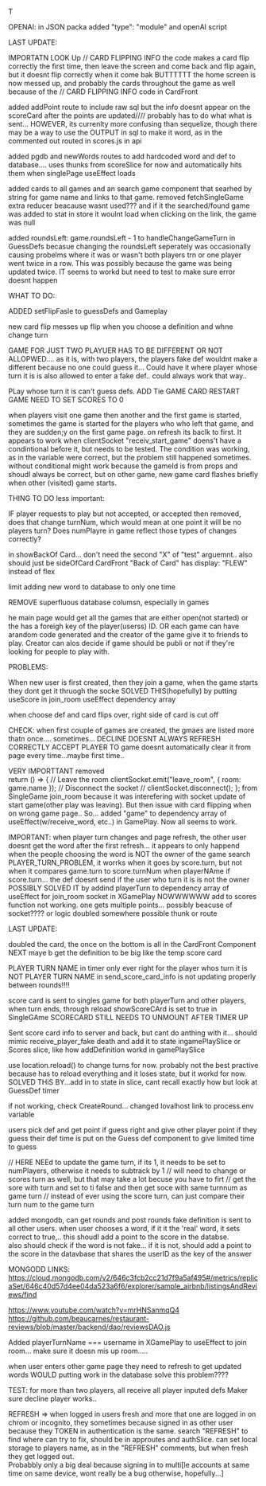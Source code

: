 
T
<!-- NEW -->


OPENAI: in JSON packa added "type": "module" and openAI script

LAST UPDATE: 



IMPORTATN  LOOK Up
// CARD FLIPPING INFO
the code makes a card flip correctly the first time, then leave the screen and come back and flip again, but it doesnt flip correctly when it come bak
BUTTTTTT the home screen is now messed up, and probably the cards throughout the game as well because of the // CARD FLIPPING INFO code in CardFront

<!-- CLEANED UP AND ADDED COMMENT TO FRONT END -->

added addPoint route to include raw sql but the info doesnt appear on the scoreCard after the points are updated////  probably has to do what what is sent... HOWEVER, its currenlty more confusing than sequelize, though there may be a way to use the OUTPUT in sql to make it word, as in the commented out routed in scores.js in api

added pgdb and newWords routes to add hardcoded word and def to database.... uses thunks from scoreSlice for now and automatically hits them when singlePage useEffect loads

added cards to all games and an search game component that searhed by string for game name and links to that game.  removed fetchSingleGame extra reducer beacause wasnt used??? and if it the searched/found game was added to stat in store it woulnt load when clicking on the link, the game was null


added roundsLeft: game.roundsLeft - 1 to handleChangeGameTurn in GuessDefs becasue changing the roundsLeft seperately was occasionally causing probelms where it was or wasn't both players trn or one player went twice in a row.  This was possibly because the game was being updated twice.  IT seems to workd but need to test to make sure error doesnt happen


 WHAT TO DO:

 ADDED setFlipFasle to guessDefs and Gameplay  

new card flip messes up flip when you choose a definition and whne  change turn


 GAME FOR JUST TWO PLAYUER HAS TO BE DIFFERENT OR NOT ALLOPWED.... as it is, with two players, the players fake def wouldnt make a different because no one could guess it... Could have it where player whose turn it is is also allowed to enter a fake def.. could always work that way..

PLay whose turn it is can't guess defs.
ADD Tie GAME CARD
RESTART GAME NEED TO SET SCORES TO 0

when players visit one game then another and the first game is started, sometimes the game is started for the players who who left that game, and they are sudden;y on the first game page.  on refresh its baclk to first.
It appears to work when clientSocket "receiv_start_game" doens't have a condintional before it, but needs to be tested.  The condition was working, as in the variable were correct, but the problem still happened sometimes.  without conditional might work because the gameId is from props and shoudl always be correct, but on other game, new game card flashes briefly when other (visited) game starts.








THING TO DO less important:

IF player requests to play but not accepted, or accepted then removed, does that change turnNum, which would mean at one point it will be no players turn? Does numPlayre in game reflect those types of changes correctly?


in showBackOf Card... don't need the second "X" of "test" arguemnt.. also should just be sideOfCard
CardFront "Back of Card" has display: "FLEW" instead of flex

limit adding new word to database to only one time

REMOVE superfluous database columsn, especially in games




<!-- OLD -->

he main page would get all the games that are either open(not started) or the has a foreigh key of the player(userss) ID. OR each game can have arandom code generated and the creator of the game give it to friends to play. Creator can alos decide if game should be publi or not if they're looking for people to play with.




PROBLEMS: 

When new user is first created, then they join a game, when the game starts they dont get it thruogh the socke
SOLVED THIS(hopefully) by putting useScore in join_room useEffect dependency array

when choose def and card flips over, right side of card is cut off

CHECK: when first couple of games are created, the gmaes are listed more thatn once.... sometimes...
DECLINE DOESNT ALWAYS REFRESH CORRECTLY
ACCEPT PLAYER TO game doesnt automatically clear it from page every time...maybe first time..
 




VERY IMPORTTANT
removed  
 return () => {
      // Leave the room
      clientSocket.emit("leave_room", { room: game.name });
      // Disconnect the socket
      // clientSocket.disconnect();
    };
from SingleGame join_room  because it was interefering with socket update of start game(other play was leaving). But then issue with card flipping when on wrong game page..  So... added "game" to dependency array of useEffect(w/receive_word, etc..) in GamePlay.  Now all seems to work.


IMPORTANT: 
when player turn changes and page refresh,  the other user doesnt get the word after the first refresh... it appears to only happend when the people choosing the word is NOT the owner of the game
search PLAYER_TURN_PROBLEM,  it worrks when it goes by score.turn, but not when it compares game.turn to score.turnNum
when playerNAme if score.turn... the def doesnt send if the user who turn it is is not the owner
POSSIBLY SOLVED IT by addind playerTurn to dependency array of useEffect for join_room socket in XGamePlay
NOWWWWWW add to scores function not working.  one gets multiple points... possibly beacuse of socket???? or logic doubled somewhere possible thunk or route

LAST UPDATE:




doubled the card, the once on the bottom is all in the CardFront Component
NEXT maye b get the definition to be big like the temp score card

PLAYER TURN NAME in timer only ever right for the player whos turn it is NOT
PLAYER TURN NAME in send_score_card_info is not updating properly between rounds!!!!

score card is sent to singles game for both playerTurn and other players, when turn ends, through reload showScoreCArd is set to true in SingleGAme
SCORECARD STILL NEEDS TO UNMOUNT AFTER TIMER UP


Sent score card info to server and back, but cant do anthing with it... should mimic receive_player_fake death and add it to state ingamePlaySlice or Scores slice, like how addDefinition workd in gamePlaySlice


use location.reload() to change turns for now.  probably not the best practive because has to reload everything and it loses state, but it workd for now.
SOLVED THiS BY...add in to state in slice, cant recall exactly how but look at GuessDef timer



if not working, check CreateRound... changed lovalhost link to process.env variable

users pick def and get point if guess right and give other player point if they guess their def
time is put on the Guess def component to give limited time to guess

// HERE   NEEd to update the game turn, if its 1, it needs to be set to numPlayers, otherwise it needs to subtrack by 1
      // will need to change or scores turn as well, but that may take a lot becuse you have to firt
      // get the sore with turn and set to ti false and then get soce with same turnnum as game turn
      // instead of ever using the score turn, can just compare their turn num to the game turn

added mongodb, can get rounds and post rounds
fake definition is sent to all other users. when user chooses a word, if it it the 'real' word, it sets correct to true,.. this shoudl add a point to the score in the databse.  
also should check if the word is not fake... if it is not, should add a point to the score in the datavbase that shares the userID as the key of the answer


MONGODD LINKS:
https://cloud.mongodb.com/v2/646c3fcb2cc21d7f9a5af495#/metrics/replicaSet/646c40d57d4ee04da523a6f6/explorer/sample_airbnb/listingsAndReviews/find

https://www.youtube.com/watch?v=mrHNSanmqQ4
 https://github.com/beaucarnes/restaurant-reviews/blob/master/backend/dao/reviewsDAO.js




Added playerTurnName === username in XGamePlay to useEffect to join room... make sure it doesn mis up room.....

when user enters other game page they need to refresh to get updated words WOULD putting work in the database solve this problem????  


TEST: for more than two players, all receive all player inputed defs
Maker sure decline player works..




REFRESH => when logged in users fresh and more that one are logged in on chrom or incognito, they sometimes because signed in as other user because they TOKEN in authentication is the same.  search "REFRESH" to find where can try to fix, should be in approutes and authSlice.  can set local storage to players name, as in the "REFRESH" comments, but when fresh they get logged out.  
Probabbly only a big deal because signing in to multi[le accounts at same time on same device, wont really be a bug otherwise, hopefully...]

